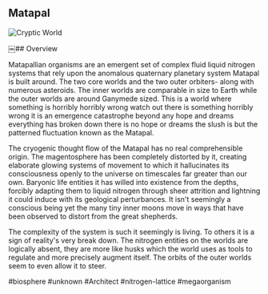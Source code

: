 ## Matapal

![Cryptic World](/Stellar_Abyss_Setting_Bible/Photo_Directory/Matapal.JPG "Cryptic World")


￼## Overview

Matapallian organisms are an emergent set of complex fluid liquid nitrogen systems that rely upon the anomalous quaternary planetary system Matapal is built around.  The two core worlds and the two outer orbiters- along with numerous asteroids.  The inner worlds are comparable in size to Earth while the outer worlds are around Ganymede sized.  This is a world where something is horribly horribly wrong watch out there is something horribly wrong it is an emergence catastrophe beyond any hope and dreams everything has broken down there is no hope or dreams the slush is but the patterned fluctuation known as the Matapal.  

The cryogenic thought flow of the Matapal has no real comprehensible origin.  The magentosphere has been completely distorted by it, creating elaborate glowing systems of movement to which it hallucinates its consciousness openly to the universe on timescales far greater than our own.  Baryonic life entities it has willed into existence from the depths, forcibly adapting them to liquid nitrogen through sheer attrition and lightning it could induce with its geological perturbances.  It isn't seemingly a conscious being yet the many tiny inner moons move in ways that have been observed to distort from the great shepherds.  

The complexity of the system is such it seemingly is living.  To others it is a sign of reality's very break down.  The nitrogen entities on the worlds are logically absent, they are more like husks which the world uses as tools to regulate and more precisely augment itself.  The orbits of the outer worlds seem to even allow it to steer.  

#biosphere 
#unknown
#Architect 
#nitrogen-lattice 
#megaorganism 